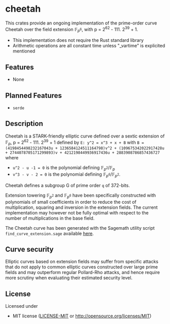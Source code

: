 # cheetah

This crates provide an ongoing implementation of the prime-order curve Cheetah over the field extension $\mathbb{F}_{p^6}$, with p = 2<sup>62</sup> - 111. 2<sup>39</sup> + 1.

* This implementation does not require the Rust standard library
* Arithmetic operations are all constant time unless "_vartime" is explicited mentioned

## Features

* None

## Planned Features

* `serde`

## Description

Cheetah is a STARK-friendly elliptic curve defined over a sextic extension of $\mathbb{F}_p$, p = 2<sup>62</sup> - 111. 2<sup>39</sup> + 1 defined by
`E: y^2 = x^3 + x + B` with 
`B = (4198454498232167043u + 1236584124511164798)v^2 + (109675342022917428u + 2744078705171299893)v + 4212198449936917436u + 2883908786857436727`
where
- `u^2 - u -1 = 0` is the polynomial defining $\mathbb{F}_{p^2} / \mathbb{F}_p$
- `v^3 - v - 2 = 0` is the polynomial defining $\mathbb{F}_{p^6} / \mathbb{F}_{p^2}$.

Cheetah defines a subgroup G of prime order `q` of 372-bits.

Extension towering $\mathbb{F}_{p^2}$ and $\mathbb{F}_{p^6}$ have been specifically constructed with polynomials of small coefficients in order to reduce the cost of multiplication, squaring and inversion in the extension fields. The current implementation may however not be fully optimal with respect to the number of multiplications in the base field.

The Cheetah curve has been generated with the Sagemath utility script `find_curve_extension.sage` available [here](https://github.com/Nashtare/curve_experiments).


## Curve security

Elliptic curves based on extension fields may suffer from specific attacks that do not apply to common elliptic curves constructed over large prime fields and may outperform regular Pollard-Rho attacks, and hence require more scrutiny when evaluating their estimated security level.

## License

Licensed under
 * MIT license ([LICENSE-MIT](LICENSE-MIT) or http://opensource.org/licenses/MIT)

